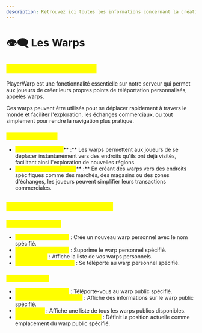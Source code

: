 ```yaml
---
description: Retrouvez ici toutes les informations concernant la création de playerwarp
---
```


# 👁️‍🗨️ Les Warps

## <mark style="color:yellow;">Informations Générales</mark>

PlayerWarp est une fonctionnalité essentielle sur notre serveur qui permet aux joueurs de créer leurs propres points de téléportation personnalisés, appelés warps.&#x20;

Ces warps peuvent être utilisés pour se déplacer rapidement à travers le monde et faciliter l'exploration, les échanges commerciaux, ou tout simplement pour rendre la navigation plus pratique.

### <mark style="color:yellow;">Utilité des Warps</mark>

* <mark style="color:yellow;">**Exploration Rapide**</mark>** :** Les warps permettent aux joueurs de se déplacer instantanément vers des endroits qu'ils ont déjà visités, facilitant ainsi l'exploration de nouvelles régions.
* <mark style="color:yellow;">**Commerce et Échanges**</mark>** :** En créant des warps vers des endroits spécifiques comme des marchés, des magasins ou des zones d'échanges, les joueurs peuvent simplifier leurs transactions commerciales.

## <mark style="color:yellow;">Commandes de PlayerWarp</mark>&#x20;

### <mark style="color:yellow;">Warps Personnels</mark>&#x20;

* <mark style="color:yellow;">**`/pwarps create [...]`**</mark> : Crée un nouveau warp personnel avec le nom spécifié.
* <mark style="color:yellow;">**`/pwarps delete [...]`**</mark> : Supprime le warp personnel spécifié.
* <mark style="color:yellow;">**`/pwarps list`**</mark> : Affiche la liste de vos warps personnels.
* <mark style="color:yellow;">**`/pwarps teleport [...]`**</mark> : Se téléporte au warp personnel spécifié.

### <mark style="color:yellow;">Warps Publics</mark>

* <mark style="color:yellow;">**`/pwarp [nom du warp]`**</mark> : Téléporte-vous au warp public spécifié.
* <mark style="color:yellow;">**`/pwarp info [nom du warp]`**</mark> : Affiche des informations sur le warp public spécifié.
* <mark style="color:yellow;">**`/pwarp list`**</mark> : Affiche une liste de tous les warps publics disponibles.
* <mark style="color:yellow;">**`/pwarp setlocation [nom du warp]`**</mark> : Définit la position actuelle comme emplacement du warp public spécifié.

